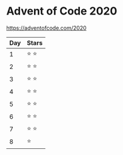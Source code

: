 # Advent of Code 2020

https://adventofcode.com/2020


Day | Stars
----|----
  1 | &#x2B50; &#x2B50;
  2 | &#x2B50; &#x2B50;
  3 | &#x2B50; &#x2B50;
  4 | &#x2B50; &#x2B50;
  5 | &#x2B50; &#x2B50;
  6 | &#x2B50; &#x2B50;
  7 | &#x2B50; &#x2B50;
  8 | &#x2B50;
